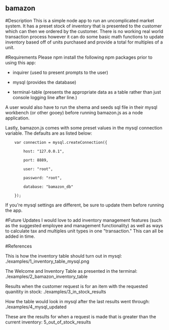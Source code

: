 ## bamazon

#Description
This is a simple node app to run an uncomplicated market system.
It has a preset stock of inventory that is presented to the customer which can then we ordered by the customer. There is no working real world transaction process however it can do some basic math functions to update inventory based off of units purchased and provide a total for multiples of a unit.

#Requirements
Please npm install the following npm packages prior to using this app:

- inquirer (used to present prompts to the user)

- mysql (provides the database)

- terminal-table (presents the appropriate data as a table rather than just console logging line after line.)

A user would also have to run the shema and seeds sql file in their mysql workbench (or other gooey) before running bamazon.js as a node application.

Lastly, bamazon.js comes with some preset values in the mysql connection variable.
The defaults are as listed below:

        var connection = mysql.createConnection({

            host: "127.0.0.1", 

            port: 8889,
        
            user: "root",
        
            password: "root",

            database: "bamazon_db"
            
        });

If you're mysql settings are different, be sure to update them before running the app.

#Future Updates
I would love to add inventory management features (such as the suggested employee and management functionality) as well as ways to calculate tax and multiples unit types in one "transaction." This can all be added in time.

#References

This is how the inventory table should turn out in mysql: ./examples/1_inventory_table_mysql.png

The Welcome and Inventory Table as presented in the terminal:
./examples/2_bamazon_inventory_table

Results when the customer request is for an item with the requested quanitity in stock:
./examples/3_in_stock_results

How the table would look in mysql after the last results went through:
./examples/4_mysql_updated

These are the results for when a request is made that is greater than the current inventory:
5_out_of_stock_results